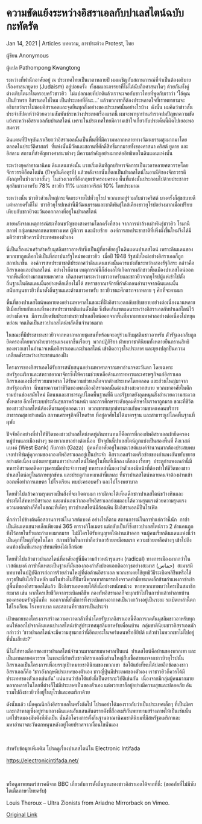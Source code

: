 # ความขัดแย้งระหว่างอิสราเอลกับปาเลสไตน์ฉบับกะทัดรัด

Jan 14, 2021 | Articles บทความ, การประท้วง Protest, ไทย





ผู้ขียน Anonymous

ผู้แปล Pathompong Kwangtong

ระหว่างที่พำนักอาศัยอยู่ ณ ประเทศไทยเป็นเวลาหลายปี ผมเผชิญกับสถานการณ์ที่จำเป็นต้องอธิบายเรื่องศาสนายูดาย (Judaism) อยู่บ่อยครั้ง  ทั้งผมและภรรยาที่ไม่ได้นับถือศาสนาใดๆ ด้วยกันทั้งคู่ ต่างเติบโตมาในครอบครัวชาวยิว  ไม่แปลกเลยที่ปกติแล้วเราจะเจอกับชาวไทยที่พูดกับเราว่า ‘โอ้คุณเป็นยิวหรอ อิสราเอลใช่ไหม เป็นประเทศที่ดีนะ…’ แล้วพวกเขาก็ต้องประหลาดใจที่เราพยายามจะอธิบายว่าเราไม่ชอบอิสราเอลและจุดยืนทุกสิ่งอย่างของประเทศนั้นอย่างไรบ้าง  ดังนั้น ผมคิดว่าข่าวสั้นประจำสัปดาห์ว่าด้วยความสัมพันธ์ระหว่างประเทศเรื่องแรกนี้ ผมจะพาทุกท่านสำรวจปมปัญหาความขัดแย้งระหว่างอิสราเอลกับปาเลสไตน์ เพราะในประเทศไทยมีความเข้าใจเกี่ยวกับประเด็นนี้ผิดไปเยอะพอสมควร

ดินแดนที่ปัจจุบันเราเรียกว่าอิสราเอลนั้นเป็นพื้นที่ที่มีความหลากหลายทางวัฒนธรรมสูงมากมาโดยตลอดในประวัติศาสตร์  ที่แห่งนั้นมีวัดและสถานที่ศักดิ์สิทธิ์มากมายทั้งของศาสนา คริสต์ ยูดาย และอิสลาม สถานที่สำคัญทางศาสนาต่างๆ มีความสำคัญอย่างมากต่ออิทธิพลในดินแดนแห่งนั้น

ระหว่างยุคล่าอาณานิคม ดินแดนแห่งนั้น แรกเริ่มเดิมทีถูกบริหารจัดการเป็นเวลาหลายศตวรรษโดยจักรวรรดิอ็อตโตมัน (ปัจจุบันคือตุรกี) แล้วหลังจากนั้นก็ตกเป็นปาเลสไตน์ในอาณัติของจักรวรรดิอังกฤษในช่วงเวลาสั้นๆ  ในช่วงเวลาที่อังกฤษเข้าครอบครอง พื้นที่แห่งนั้นประกอบไปด้วยประชากรมุสลิมชาวอาหรับ 78% ชาวยิว 11% และชาวคริสต์ 10% โดยประมาณ



ระหว่างนั้น ชาวยิวส่วนใหญ่กระจัดกระจายไปทั่วยุโรป พวกเขาอยู่ร่วมกับชาวคริสต์ บางครั้งก็สุขสบายดี แต่หลายครั้งก็ไม่  ชาวยิวยุโรปเหล่านี้มีวัฒนธรรมและชาติพันธ์ุใกล้เคียงชาวยุโรปอย่างมากเมื่อเปรียบเทียบกับชาวยิวตะวันออกกลางที่อยู่ในปาเลสไตน์

ภายหลังจากเหตุการณ์สะเทือนขวัญของสงครามโลกครั้งที่สอง จากการฆ่าล้างเผ่าพันธ์ุชาวยิว โรมานี สลาฟ กลุ่มคนหลากหลายทางเพศ ผู้พิการ และฝ่ายซ้าย  องค์การสหประชาชาติที่เพิ่งตั้งขึ้นใหม่จึงได้มีมติว่าชาวยิวควรมีประเทศของตัวเอง

นี่เป็นเรื่องน่าเศร้าสำหรับมุสลิมชาวอาหรับซึ่งเป็นผู้ที่อาศัยอยู่ในดินแดนปาเลสไตน์ เพราะดินแดนของพวกเขาถูกเลือกให้เป็นที่สถาปนารัฐใหม่ของชาวยิว  เมื่อปี 1948 รัฐสมัยใหม่อย่างอิสราเอลก็ถูกสถาปนาขึ้น  องค์การสหประชาชาติประกาศว่าดินแดนแห่งนั้นควรแบ่งกันระหว่างสองรัฐอิสระ กล่าวคืออิสราเอลและปาเลสไตน์  อย่างไรก็ตาม เหตุการณ์นี้ก็ส่งผลให้เกิดการผลักชาวพื้นเมืองปาเลสไตน์ออกจากพื้นที่อย่างมากมายมหาศาล  เกิดสงครามระหว่างชาวอาหรับและชาวยิวจากยุโรปผู้แห่เข้าไปตั้งถิ่นฐานในดินแดนนั้นอย่างหลีกเลี่ยงไม่ได้ สหราชอาณาจักรที่กำลังถอนอำนาจจากดินแดนนั้น สนับสนุนชาวยิวที่มาตั้งถิ่นฐานและต้านชาวอาหรับ ชาวยิวชนะศึกแรกจากหลาย ๆ ศึกที่จะตามมา

พื้นที่ของปาเลสไตน์หดหายลงอย่างมหาศาลในขณะที่ฝั่งอิสราเอลกลับขยับขยายอย่างต่อเนื่องนานหลายปีเมื่อเทียบกับแผนที่ของสหประชาชาติแผ่นดั้งเดิม ซึ่งขีดเส้นเขตแดนระหว่างอิสราเอลกับปาเลสไตน์ไว้อย่างชัดเจน  มีการเบียดขับประชาชนชาวปาเลสไตน์ออกจากพื้นที่มากมายมหาศาลอย่างต่อเนื่องไม่หยุดหย่อน จนเกิดเป็นชาวปาเลสไตน์พลัดถิ่นจำนวนมาก



ในขณะที่มีประชาชนชาวยิวจากหลากหลายชุมชนที่พร้อมจะอยู่ร่วมกับมุสลิมชาวอาหรับ ตัวรัฐเองกลับถูกยึดครองโดยพวกฝ่ายขวารุนแรงมากขึ้นเรื่อยๆ  พวกปฏิกิริยา ฝ่ายขวาชาตินิยมทั้งหลายยืนกรานสิทธิของพวกเขาในอำนาจเหนืออิสราเอลและปาเลสไตน์ เข้าติดอาวุธในประเทศ และยุยงปลุกปั่นความเกลียดชังระหว่างประชาชนสองฝั่ง

โครงการของอิสราเอลได้รับการสนับสนุนอย่างมหาศาลจากมหาอำนาจตะวันตก โดยเฉพาะสหรัฐอเมริกาและสหราชอาณาจักรซึ่งให้ความช่วยเหลือด้านการทหารและเศรษฐกิจแก่อิสราเอล  อิสราเอลเองซึ่งร่ำรวยมหาศาล ได้รับความช่วยเหลือจากต่างประเทศโดยตลอด และส่วนใหญ่มาจากสหรัฐอเมริกา  นี่หมายความว่าชีวิตของพลเมืองอิสราเอลนั้นค่อนข้างสะดวกสบาย พวกเขาอาศัยในตึกรามบ้านช่องสมัยใหม่ มีถนนและสาธารณูปโภคพื้นฐานที่ดี และรัฐบาลยังอุดหนุนสิ่งอำนวยความสะดวกทั้งหลาย อีกทั้งระบบประกันสุขภาพถ้วนหน้า และการศึกษาระดับอุดมศึกษาในราคาถูกมาก ขณะที่ชีวิตของชาวปาเลสไตน์ต้องดิ้นรนอยู่ตลอดเวลา  พวกเขาทนทุกข์ทรมาณกับความขาดแคลนบริการสาธารณสุขอย่างหนัก สภาพเศรษฐกิจที่โหดร้าย ที่อยู่อาศัยไม่ได้มาตรฐาน และสาธารณูปโภคพื้นฐานที่ผุพัง

ปัจจัยอีกอย่างที่ทำให้ชีวิตของชาวปาเลสไตน์หดหู่เกินทานทนก็คือการที่กองทัพอิสราเอลเข้ายึดครองหมู่บ้านและเมืองต่างๆ ของพวกเขาอย่างต่อเนื่อง  ปัจจุบันนี้ปาเลสไตน์ถูกแบ่งเป็นสองพื้นที่ คือเวสต์แบงค์ (West Bank) กับกาซ่า (Gaza)  ผู้คนที่อาศัยอยู่ในเขตเวสต์แบงค์จำนวนมากต้องประสบพบเจอท่าทีข่มคู่คุกคามของกองทัพอิสราเอลอยู่เป็นประจำ  อิสราเอลสร้างเครือข่ายของกำแพงอันขยับขยายอย่างต่อเนื่อง แบ่งแยกชุมชนชาวปาเลสไตน์ให้อยู่ในพื้นที่เล็กลง เล็กลง เรื่อยๆ  ประตูกำแพงเหล่านี้มีทหารอิสราเอลติดอาวุธครบมือประจำการอยู่ ทหารเหล่านี้มองว่าตัวเองมีหน้าที่ต้องทำให้ชีวิตของชาวปาเลสไตน์อยู่ในสภาพทุกข์ทน และประตูกำแพงเหล่านี้แหละ ที่ชาวปาเลสไตน์หลายคนจำต้องผ่านเข้าออกเพื่อทำการเกษตร ไปโรงเรียน พบปะครอบครัว และไปโรงพยาบาล



โดยทั่วไปแล้วความรุนแรงเป็นสิ่งที่จะเกิดตามมา เรามักจะได้เห็นเด็กชาวปาเลสไตน์ขว้างหินและประทัดใส่ทหารอิสราเอล และแน่นอนว่ากองทัพอิสราเอลย่อมตอบโต้ความรุนแรงด้วยความรุนแรง  ความแตกต่างก็คือในขณะที่เด็กๆ ชาวปาเลสไตน์มีก้อนหิน ฝั่งอิสราเอลมีปืนไรเฟิล



ที่กล่าวไปข้างต้นคือสถานการณ์ในเวสต์แบงค์ อย่างไรก็ตาม สถานการณ์ในกาซ่าแย่กว่านี้นัก  กาซ่าเป็นดินแดนขนาดเล็กเพียงแค่ 365 ตารางกิโลเมตร แต่กลับเป็นที่ซึ่งชาวปาเลสไตน์ราว 2 ล้านคนถูกขังไว้ภายในรั้วและกำแพงมากมาย  ไม่มีใครได้รับอนุญาตให้ผ่านเข้าออก จนผู้คนเรียกดินแดนแห่งนี้ว่าเป็นคุกที่ใหญ่ที่สุดในโลก  สภาพชีวิตในกาซ่าถือว่าเลวร้ายเหมือนนรก ความช่วยเหลือต่างๆ เข้าไปถึงคนท้องถิ่นที่แสนทุกข์ทนเพียงได้เล็กน้อย

โดยทั่วไปแล้วชาวปาเลสไตน์ที่อาศัยอยู่นี่มีความก้าวหน้ารุนแรง (radical) ทางการเมืองมากกว่าในเวสต์แบงค์ กาซ่านี่แหละเป็นฐานที่มั่นของกองกำลังปลดแอกติดอาวุธอย่างฮะมาส (حماس)  ฮะมาสมีบทบาทในปฏิบัติการก่อการร้ายส่วนใหญ่ที่ต่อต้านอิสราเอล พวกเขาเคยใช้ยุทธิวิธีระเบิดพลีชีพหรือใช้อาวุธปืนยิงใส่เป็นหลัก แต่ในช่วงไม่กี่ปีมานี้พวกเขาสามารถยิงจรวดทำมือขนาดเล็กข้ามกำแพงกาซ่าเข้าสู่พื้นที่ของอิสราเอลได้แล้ว  ฝั่งอิสราเอลตอบโต้สิ่งนี้อย่างหนักหน่วง  หากพวกเขาพบว่าใครเป็นสมาชิกฮะมาส เช่น หากใครเสียชีวิตจากระเบิดพลีชีพ กองทัพอิสราเอลก็จะบุกเข้าไปในกาซ่าแล้วทำลายบ้านของครอบครัวผู้นั้นทิ้ง  นอกจากนี้ยังมีการทิ้งระเบิดทางอากาศเป็นวงกว้างอยู่เป็นระยะ ระเบิดเหล่านี้ตกใส่โรงเรียน โรงพยาบาล และสถานที่ราชการเป็นประจำ



เป้าหมายของโครงการสร้างความหวาดกลัวที่นำโดยรัฐบาลอิสราเอลนี้คือการกดดันมุสลิมชาวอาหรับทุกคนให้ออกไปจากดินแดนปาเลสไตน์เข้าสู่ประเทศมุสลิมอาหรับเพื่อนบ้าน  กลุ่มชาตินิยมชาวอิสราเอลมักกล่าวว่า ‘ชาวปาเลสไตน์จะมีความสุขมากว่านี้อีกเยอะในจอร์แดนหรืออียิปต์ แล้วทำไมพวกเขาไม่ไปอยู่ที่นั่นเสียล่ะ?’

นี่ไม่ใช่ทางเลือกของชาวปาเลสไตน์จำนวนมากมายมหาศาลเป็นแน่  ปาเลสไตน์คือบ้านของพวกเขา และเป็นมาหลายศตวรรษ ในขณะที่สำหรับชาวอิสราเอลซึ่งส่วนใหญ่สืบเชื้อสายมาจากชาวยิวยุโรปนั้น อิสราเอลเป็นโครงการเพื่อบรรลุเป้าหมายชาตินิยมของพวกเขา  ข้อโต้แย้งที่พบได้บ่อยอีกข้อของชาวอิสราเอลก็คือ ‘ชาวอังกฤษมีประเทศของตัวเอง ชาวญี่ปุ่นมีประเทศของตัวเอง เราชาวยิวก็ควรได้มีประเทศของตัวเองเช่นกัน’ แน่นอนว่าข้อโต้แย้งนี้เป็นตรรกะวิบัติเช่นกัน  เนื่องจากมีกลุ่มผู้คนมากมายหลากหลายในโลกที่ต่างก็ไม่มีประเทศเป็นของตัวเอง แต่พวกเขาก็อยู่อย่างมีความสุขและปลอดภัย อันรวมไปถึงชาวยิวที่อยู่ในยุโรปและอเมริกาด้วย

ดังนั้นแล้ว เมื่อคุณนึกถึงอิสราเอลในครั้งถัดไป โปรดอย่าได้มองราวกับว่าเป็นประเทศเล็กๆ ที่เป็นมิตรและกล้าหาญซึ่งอยู่ท่ามกลางดินแดนอันแสนอันตรายดังที่สื่ออเมริกันพยายามสร้างภาพให้เป็นเช่นนั้น แต่โปรดมองมันดังที่มันเป็น นั่นคือโครงการตั้งถิ่นฐานอาณานิคมชาตินิยมที่มีสหรัฐอเมริกาและมหาอำนาจตะวันตกหนุนหลังอยู่โดยปราศจากเงื่อนไขนั่นเอง

 

สำหรับข้อมูลเพิ่มเติม โปรดดูเรื่องปาเลสไตน์ใน Electronic Intifada

https://electronicintifada.net/

 

หรือดูภาพยนตร์สารคดีจาก BBC เกี่ยวกับการตั้งถิ่นฐานของชาวอิสราเอลได้จากที่นี่: (ขออภัยที่ไม่มีซับไตเติ้ลภาษาไทยครับ)



Louis Theroux – Ultra Zionists from Ariadne Mirrorback on Vimeo.



[Original Link](https://www.dindeng.com/introduction-to-israel-and-palestine/)